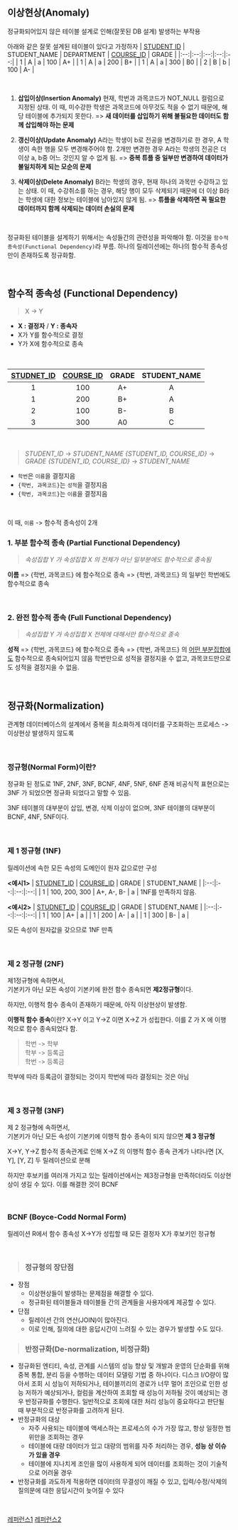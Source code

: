 ## 이상현상(Anomaly)
정규화되어있지 않은 테이블 설계로 인해(잘못된 DB 설계) 발생하는 부작용 

아래와 같은 잘못 설계된 테이블이 있다고 가정하자 
| <U>STUDENT ID</U> | STUDENT_NAME | DEPARTMENT | <U>COURSE_ID</U> | GRADE |
|:--:|:--:|:--:|:--:|:--:|
| 1 | A | a | 100 | A+ |
| 1 | A | a | 200 | B+ |
| 1 | A | a | 300 | B0 |
| 2 | B | b | 100 | A- |

<br>

1. **삽입이상(Insertion Anomaly)**
	현재, 학번과 과목코드가 NOT_NULL 컬럼으로 지정된 상태. 
	이 때, 미수강한 학생은 과목코드에 아무것도 적을 수 없기 때문에, 해당 테이블에 추가되지 못한다. 
=> **새 데이터를 삽입하기 위해 불필요한 데이터도 함께 삽입해야 하는 문제**
	
2. **갱신이상(Update Anomaly)**
	A라는 학생이 b로 전공을 변경하기로 한 경우, A 학생이 속한 행을 모두 변경해주어야 함. 
	2개만 변경한 경우 A라는 학생의 전공은 더 이상 a, b중 어느 것인지 알 수 없게 됨. 
=> **중복 튜플 중 일부만 변경하여 데이터가 불일치하게 되는 모순의 문제**
	
3. **삭제이상(Delete Anomaly)**
    B라는 학생의 경우, 현재 하나의 과목만 수강하고 있는 상태.
	이 때, 수강취소를 하는 경우, 해당 행이 모두 삭제되기 때문에 더 이상 B라는 학생에 대한 정보는 테이블에 남아있지 않게 됨.
=> **튜플을 삭제하면 꼭 필요한 데이터까지 함께 삭제되는 데이터 손실의 문제**

<br>

정규화된 테이블을 설계하기 위해서는 속성들간의 관련성을 파악해야 함. 이것을 `함수적 종속성(Functional Dependency)`라 부름. 
하나의 릴레이션에는 하나의 함수적 종속성만이 존재하도록 정규화함. 

<br>

## 함수적 종속성 (Functional Dependency)

> X -> Y
- **X : 결정자** / **Y : 종속자** 
- X가 Y를 함수적으로 결정
- Y가 X에 함수적으로 종속 

<br>

| <U>STUDNET_ID</U> | <U>COURSE_ID</U> | GRADE | STUDENT_NAME |
|:--:|:--:|:--:|:--:|
| 1 | 100 | A+ | A |
| 1 | 200 | B+ | A |
| 2 | 100 | B- | B |
| 3 | 300 | A0 | C |

<br>

> *STUDENT_ID* -> *STUDENT_NAME*
> *{STUDENT_ID, COURSE_ID}* -> *GRADE*
> *{STUDENT_ID, COURSE_ID}* -> *STUDENT_NAME*

 - `학번`은 `이름`을 결정지음
 - `{학번, 과목코드}`는 `성적`을 결정지음
 - `{학번, 과목코드}`는 `이름`을 결정지음 

<br>

이 때, `이름` -> 함수적 종속성이 2개 

### 1. 부분 함수적 종속 (Partial Functional Dependency)

> *속성집합 Y 가 속성집합 X 의 전체가 아닌 일부분에도 함수적으로 종속됨*


**이름**
 => {학번, 과목코드} 에 함수적으로 종속
 => {학번, 과목코드} 의 일부인 학번에도 함수적으로 종속

<br>
 
### 2. 완전 함수적 종속 (Full Functional Dependency)
> *속성집합 Y 가 속성집합 X 전체에 대해서만 함수적으로 종속*

**성적**
=> {학번, 과목코드} 에 함수적으로 종속
=> {학번, 과목코드} 의 <U>어떤 부분집합에도</U> 함수적으로 종속되어있지 않음
학번만으로 성적을 결정지을 수 없고, 과목코드만으로도 성적을 결정지을 수 없음. 

<br>

## 정규화(Normalization)

관계형 데이터베이스의 설계에서 중복을 최소화하게 데이터를 구조화하는 프로세스
-> 이상현상 발생하지 않도록 

<br>

### 정규형(Normal Form)이란? 
정규화 된 정도로 1NF, 2NF, 3NF, BCNF, 4NF, 5NF, 6NF 존재
비공식적 표현으로는 3NF 가 되었으면 정규화 되었다고 말할 수 있음. 

3NF 테이블의 대부분이 삽입, 변경, 삭제 이상이 없으며, 3NF 테이블의 대부분이 BCNF, 4NF, 5NF이다.

<br>

### 제 1 정규형 (1NF)
릴레이션에 속한 모든 속성의 도메인이 원자 값으로만 구성

**<예시1>**
| <U>STUDNET_ID</U> | <U>COURSE_ID</U> | GRADE | STUDENT_NAME |
|:--:|:--:|:--:|:--:|
|  1 | 100, 200, 300 | A+, A-, B- | a |
1NF를 만족하지 않음.

**<예시2>**
| <U>STUDNET_ID</U> | <U>COURSE_ID</U> | GRADE | STUDENT_NAME |
|:--:|:--:|:--:|:--:|
|  1 | 100 | A+ | a |
|  1 | 200 | A- | a |
|  1 | 300 | B- | a |

모든 속성이 원자값을 갖으므로 1NF 만족 

<br>

### 제 2 정규형 (2NF) 
제1정규형에 속하면서,  
기본키가 아닌 모든 속성이 기본키에 완전 함수 종속되면 **제2정규형**이다.

하지만, 이행적 함수 종속이 존재하기 때문에, 아직 이상현상이 발생함. 

**이행적 함수 종속**이란?
X->Y 이고 Y->Z 이면 X->Z 가 성립한다. 이를 Z 가 X 에 이행적으로 함수 종속되었다 함. 


> 학번 -> 학부  
학부 -> 등록금  
학번 -> 등록금

학부에 따라 등록금이 결정되는 것이지 학번에 따라 결정되는 것은 아님

<br>

### 제 3 정규형 (3NF)
제 2 정규형에 속하면서,  
기본키가 아닌 모든 속성이 기본키에 이행적 함수 종속이 되지 않으면 **제 3 정규형**



X->Y, Y->Z 함수적 종속관계로 인해 X->Z 의 이행적 함수 종속 관계가 나타나면 [X, Y], [Y, Z] 두 릴레이션으로 분해

하지만 후보키를 여러개 가지고 있는 릴레이션에서는 제3정규형을 만족하더라도 이상현상이 생길 수 있다.
이를 해결한 것이 BCNF 

<br>

### BCNF (Boyce-Codd Normal Form)
릴레이션 R에서 함수 종속성 X→Y가 성립할 때 모든 결정자 X가 후보키인 정규형

<br>

> ### 정규형의 장단점

-   장점
    -   이상현상들이 발생하는 문제점을 해결할 수 있다.
    -   정규화된 테이블들과 테이블들 간의 관계들을 사용자에게 제공할 수 있다.
-   단점
    -   릴레이션 간의 연산(JOIN)이 많아진다.
    -   이로 인해, 질의에 대한 응답시간이 느려질 수 있는 경우가 발생할 수도 있다.


> ### 반정규화(De-normalization, 비정규화)

-   정규화된 엔티티, 속성, 관계를 시스템의 성능 향상 및 개발과 운영의 단순화를 위해 중복 통합, 분리 등을 수행하는 데이터 모델링 기법 중 하나이다. 디스크 I/O량이 많아서 조회 시 성능이 저하되거나, 테이블끼리의 경로가 너무 멀어 조인으로 인한 성능 저하가 예상되거나, 컬럼을 계산하여 조회할 때 성능이 저하될 것이 예상되는 경우 반정규화를 수행한다. 일반적으로 조회에 대한 처리 성능이 중요하다고 판단될 때 부분적으로 반정규화를 고려하게 된다.
-   반정규화의 대상
    -   자주 사용되는 테이블에 액세스하는 프로세스의 수가 가장 많고, 항상 일정한 범위만을 조회하는 경우
    -   테이블에 대량 데이터가 있고 대량의 범위를 자주 처리하는 경우,  **성능 상 이슈가 있을 경우**
    -   테이블에 지나치게 조인을 많이 사용하게 되어 데이터를 조회하는 것이 기술적으로 어려울 경우
-   반정규화를 과도하게 적용하면 데이터의 무결성이 깨질 수 있고, 입력/수정/삭제의 질의문에 대한 응답시간이 늦어질 수 있다


<br>

[레퍼런스1](https://yaboong.github.io/database/2018/03/09/database-anomaly-and-functional-dependency/)
[레퍼런스2](https://yaboong.github.io/database/2018/03/10/database-normalization-2/)